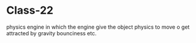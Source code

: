 # Class-22
physics engine in which the engine give the object physics to move o get attracted by gravity bounciness etc.
